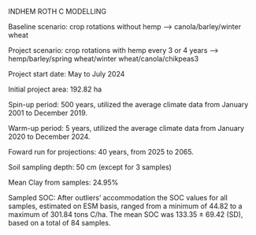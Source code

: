INDHEM
ROTH C MODELLING

Baseline scenario: crop rotations without hemp --> canola/barley/winter wheat

Project scenario: crop rotations with hemp every 3 or 4 years --> hemp/barley/spring wheat/winter wheat/canola/chikpeas3

Project start date:	May to July 2024

Initial project area:	192.82 ha


Spin-up period: 500 years, utilized the average climate data from January 2001 to December 2019. 

Warm-up period: 5 years, utilized the average climate data from January 2020 to December 2024. 

Foward run for projections: 40 years, from 2025 to 2065.


Soil sampling depth:	50 cm (except for 3 samples)

Mean Clay from samples:	24.95%

Sampled SOC: After outliers’ accommodation the SOC values for all samples, estimated on ESM basis, ranged from a minimum of 44.82 to a maximum of 301.84 tons C/ha. The mean SOC was 133.35 ± 69.42 (SD), based on a total of 84 samples.
